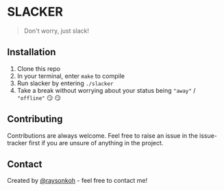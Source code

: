 # SLACKER

> Don't worry, just slack!

## Installation

1. Clone this repo
1. In your terminal, enter `make` to compile
1. Run slacker by entering `./slacker`
1. Take a break without worrying about your status being `"away"` / `"offline"` :smirk: :smirk:

## Contributing

Contributions are always welcome. Feel free to raise an issue in the issue-tracker first if you are unsure of anything in the project.

## Contact

Created by [@raysonkoh](https://www.raysonkoh.com/) - feel free to contact me!
